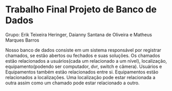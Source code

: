 # Trabalho Final Projeto de Banco de Dados

Grupo: Erik Teixeira Heringer, Daianny Santana de Oliveira e Matheus Marques Barros

Nosso banco de dados consiste em um sistema responsável por registrar chamados, se estão abertos ou fechados e suas soluções. Os chamados estão relacionados a usuários(cada um relacionado a um nível), localização, equipamento(podendo ser computador, dvr, switch e câmera). Usuários e Equipamentos também estão relacionados entre si. Equipamentos estão relacionados a localizações. Uma localização pode estar relacionada a outra assim como um chamado pode estar relacionado a outro.

